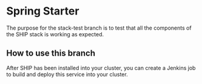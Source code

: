 # Spring Starter

The purpose for the stack-test branch is to test that all the components of the SHIP stack is working as expected.   

## How to use this branch

After SHIP has been installed into your cluster, you can create a Jenkins job to build and deploy this service into 
your cluster.